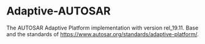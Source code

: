 # Adaptive-AUTOSAR
The AUTOSAR Adaptive Platform implementation with version rel_19.11.
Base and the standards of https://www.autosar.org/standards/adaptive-platform/.
